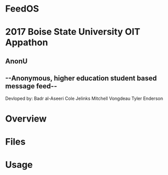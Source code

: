 # FeedOS
# 2017 Boise State University OIT Appathon

## AnonU
--Anonymous, higher education student based message feed--
----------------------------------------------------------
Devloped by:
  Badr al-Aseeri
  Cole Jelinks
  Mitchell Vongdeau
  Tyler Enderson
  
 # Overview
 
 
 # Files
 
 # Usage
